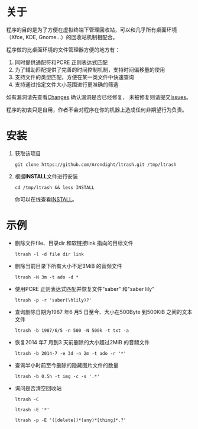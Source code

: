 # 关于

程序的目的是为了方便在虚拟终端下管理回收站，可以和几乎所有桌面环境
（Xfce, KDE, Gnome...）的回收站机制相配合。

程序做的比桌面环境的文件管理器方便的地方有：

1. 同时提供通配符和PCRE 正则表达式匹配
2. 为了辅助匹配提供了完善的时间控制机制，支持时间偏移量的使用
3. 支持文件的类型匹配，方便在某一类文件中快速查询
4. 支持通过指定文件大小范围进行更准确的筛选

如有漏洞请先查看[Changes][id_Changes] 确认漏洞是否已经修复，
未被修复则请提交[Issues][id_Issues]。

[id_Changes]: Changes "点此阅读Changes"
[id_Issues]: https://github.com/Arondight/ltrash/issues "点此提交问题"

程序的初衷只是自用，作者不会对程序在你的机器上造成任何非期望行为负责。

# 安装

1. 获取该项目

    `git clone https://github.com/Arondight/ltrash.git /tmp/ltrash`

2. 根据**INSTALL**文件进行安装

    `cd /tmp/ltrash && less INSTALL`

    你可以在线查看[INSTALL][id_INSTALL]。

[id_INSTALL]: INSTALL "点此阅读INSTALL"

# 示例

+ 删除文件file、目录dir 和软链接link 指向的目标文件

    `ltrash -l -d file dir link`

+ 删除当前目录下所有大小不足3MiB 的音频文件

    `ltrash -N 3m -t ado -d *`

+ 使用PCRE 正则表达式匹配并恢复文件"saber" 和"saber lily"

    `ltrash -p -r 'saber(\hlily)?'`

+ 查询删除日期为1987 年6 月5 日至今、大小在500Byte 到500KiB 之间的文本文件

    `ltrash -b 1987/6/5 -n 500 -N 500k -t txt -a`

+ 恢复2014 年7 月到3 天前删除的大小超过2MiB 的音频文件

    `ltrash -b 2014-7 -e 3d -n 2m -t ado -r '*'`

+ 查询半小时前至今删除的隐藏图片文件的数量

    `ltrash -b 0.5h -t img -c -s '.*'`

+ 询问是否清空回收站

    `ltrash -C`

    `ltrash -E '*'`

    `ltrash -p -E '([delete])*(any)*[thing]*.?'`

